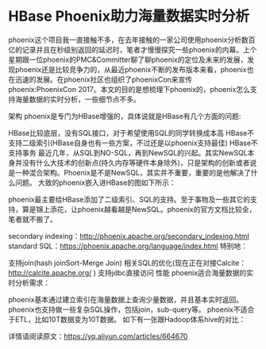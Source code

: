 # HBase Phoenix助力海量数据实时分析

phoenix这个项目我一直接触不多，在去年接触的一家公司使用phoenix分析数百亿的记录并且在秒级别返回的延迟时，笔者才慢慢探究一些phoenix的内幕。上个星期跟一位phoenix的PMC&Committer聊了聊phoenix的定位及未来的发展，发现phoenix还是比较竞争力的，从最近phoenix不断的发布版本来看，phoenix也在迅速的发展。在phoenix社区也组织了phoenixCon来宣传phoenix:PhoenixCon 2017。本文的目的是想梳理下phoenix的，phoenix怎么支持海量数据的实时分析，一些细节点不多。

架构
phoenix是专门为HBase增强的，具体说就是HBase有几个方面的问题:

HBase比较底层，没有SQL接口，对于希望使用SQL的同学转换成本高
HBase不支持二级索引(HBase自身也有一些方案，不过还是以phoenix支持最佳)
HBase不支持事务
最近几年，从SQL到NO-SQL，再到NewSQL的兴起。其实NewSQL本身并没有什么大技术的创新点(持久内存等硬件本身除外)，只是架构的创新或者说是一种混合架构。Phoenix是不是NewSQL，其实并不重要，重要的是他解决了什么问题。
大致的phoenix嵌入进HBase的图如下所示：

phoenix最主要给HBase添加了二级索引、SQL的支持。至于事物及一些其它的支持，算是锦上添花，让phoenix越看越是NewSQL。phoenix的官方文档比较全，笔者就不搬了。

secondary indexing：http://phoenix.apache.org/secondary_indexing.html
standard SQL：https://phoenix.apache.org/language/index.html
特别地：

支持join(hash joinSort-Merge Join)
相关SQL的优化(现在正在对接Calcite：http://calcite.apache.org/ )
支持jdbc直接访问
性能
phoenix适合海量数据的实时分析需求：

phoenix基本通过建立索引在海量数据上查询少量数据，并且基本实时返回。
phoenix也支持做一些复杂SQL操作，包括join，sub-query等。
phoenix不适合于ETL，比如10T数据变为10T数据。
如下有一张跟Hadoop体系hive的对比：

详情请阅读原文：https://yq.aliyun.com/articles/664670

